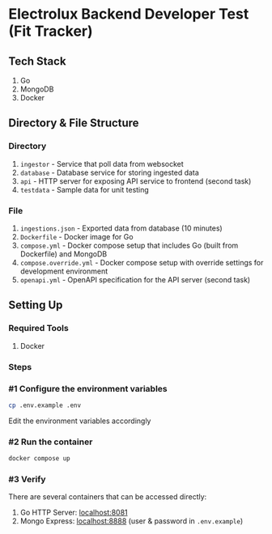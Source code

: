 # Electrolux Backend Developer Test (Fit Tracker)

## Tech Stack

1. Go
1. MongoDB
1. Docker

## Directory & File Structure

### Directory

1. `ingestor` - Service that poll data from websocket
1. `database` - Database service for storing ingested data
1. `api` - HTTP server for exposing API service to frontend (second task)
1. `testdata` - Sample data for unit testing

### File

1. `ingestions.json` - Exported data from database (10 minutes)
1. `Dockerfile` - Docker image for Go
1. `compose.yml` - Docker compose setup that includes Go (built from Dockerfile) and MongoDB
1. `compose.override.yml` - Docker compose setup with override settings for development environment
1. `openapi.yml` - OpenAPI specification for the API server (second task)

## Setting Up

### Required Tools

1. Docker

### Steps

### #1 Configure the environment variables

```bash
cp .env.example .env
```

Edit the environment variables accordingly

### #2 Run the container

```bash
docker compose up 
```

### #3 Verify

There are several containers that can be accessed directly:

1. Go HTTP Server: [localhost:8081](http://localhost:8081)
1. Mongo Express: [localhost:8888](http://localhost:8888) (user & password in `.env.example`)
